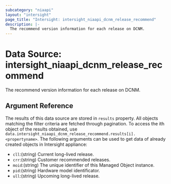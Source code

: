 ```yaml
---
subcategory: "niaapi"
layout: "intersight"
page_title: "Intersight: intersight_niaapi_dcnm_release_recommend"
description: |-
  The recommend version information for each release on DCNM.
---
```


# Data Source: intersight_niaapi_dcnm_release_recommend
The recommend version information for each release on DCNM.
## Argument Reference
The results of this data source are stored in `results` property.
All objects matching the filter criteria are fetched through pagination.
To access the ith object of the results obtained, use `data.intersight_niaapi_dcnm_release_recommend.results[i].<propertyname>`.
The following arguments can be used to get data of already created objects in Intersight appliance:
* `cll`:(string) Current long-lived release. 
* `crr`:(string) Customer recommended releases. 
* `moid`:(string) The unique identifier of this Managed Object instance. 
* `pid`:(string) Hardware model identificator. 
* `ull`:(string) Upcoming long-lived release. 
 